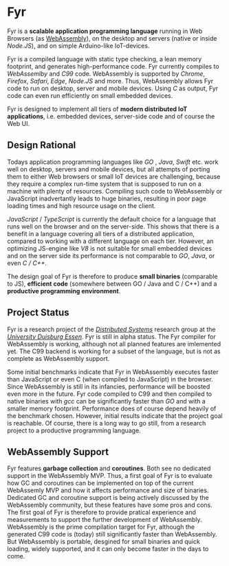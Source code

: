 # Fyr

Fyr is a **scalable application programming language** running in Web Browsers (as [WebAssembly](http://webassembly.org)), on the desktop and servers (native or inside _Node.JS_), and on simple Arduino-like IoT-devices.

Fyr is a compiled language with static type checking, a lean memory footprint, and generates high-performance code. Fyr currently compiles to _WebAssemlby_ and _C99_ code. WebAssembly is supported by _Chrome_, _Firefox_, _Safari_, _Edge_, _Node.JS_ and more.
Thus, WebAssembly allows Fyr code to run on desktop, server and mobile devices.
Using _C_ as output, Fyr code can even run efficiently on small embedded devices. 

Fyr is designed to implement all tiers of **modern distributed IoT applications**, i.e. embedded devices, server-side code and of course the Web UI. 

## Design Rational

Todays application programming languages like _GO_ , _Java_, _Swift_ etc. work well on desktop, servers and mobile devices, but all attempts of porting them to either Web browsers or small IoT devices are challenging, because they require a complex run-time system that is supposed to run on a machine with plenty of resources.
Compiling such code to WebAssembly or JavaScript inadvertantly leads to huge binaries, resulting in poor page loading times and high resource usage on the client.

_JavaScript_ / _TypeScript_ is currently the default choice for a language that runs well on the browser and on the server-side.
This shows that there is a benefit in a language covering all tiers of a distributed application, compared to working with a different language on each tier.
However, an optimizing JS-engine like _V8_ is not suitable for small embedded devices and on the server side its performance is not comparable to _GO_, _Java_, or even _C / C++_.

The design goal of Fyr is therefore to produce **small binaries** (comparable to JS), **efficient code** (somewhere between GO / Java and C / C++) and a **productive programming environment**.

## Project Status

Fyr is a research project of the [_Distributed Systems_](http://www.vs.uni-due.de) research group at the [_University Duisburg Essen_](http://www.uni-due.de).
Fyr is still in alpha status.
The Fyr compiler for WebAssembly is working, although not all planned features are imlemented yet.
The C99 backend is working for a subset of the language, but is not as complete as WebAssembly support.

Some initial benchmarks indicate that Fyr in WebAssembly executes faster than JavaScript or even C (when compiled to JavaScript) in the browser.
Since WebAssembly is still in its infancies, performance will be boosted even more in the future.
Fyr code compiled to C99 and then compiled to native binaries with _gcc_ can be significantly faster than _GO_ and with a smaller memory footprint.
Performance does of course depend heavily of the benchmark chosen.
However, initial results indicate that the project goal is reachable.
Of course, there is a long way to go still, from a research project to a productive programming language.

## WebAssembly Support

Fyr features **garbage collection** and **coroutines**.
Both see no dedicated support in the WebAssembly MVP.
Thus, a first goal of Fyr is to evaluate how GC and coroutines can be implemented on top of the current WebAssemly MVP and how it affects performance and size of binaries.
Dedicated GC and coroutine support is being actively discussed by the WebAssembly community, but these features have some pros and cons.
The first goal of Fyr is therefore to provide pratical experience and measurements to support the further development of WebAssembly.
WebAssembly is the prime compilation target for Fyr, although the generated C99 code is (today) still significantly faster than WebAssembly.
But WebAssembly is portable, desgined for small binaries and quick loading, widely supported, and it can only become faster in the days to come.

